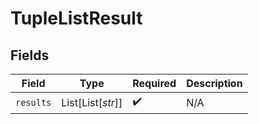 # TupleListResult


## Fields

| Field              | Type               | Required           | Description        |
| ------------------ | ------------------ | ------------------ | ------------------ |
| `results`          | List[List[*str*]]  | :heavy_check_mark: | N/A                |